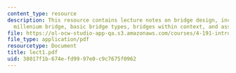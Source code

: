 ```yaml
---
content_type: resource
description: This resource contains lecture notes on bridge design, including the
  millenium bridge, basic bridge types, bridges within context, and assignment background.
file: https://ol-ocw-studio-app-qa.s3.amazonaws.com/courses/4-191-introduction-to-integrated-design-fall-2006/38017f1b674efd9997e0c9c7675f0962_lect1.pdf
file_type: application/pdf
resourcetype: Document
title: lect1.pdf
uid: 38017f1b-674e-fd99-97e0-c9c7675f0962
---
```

